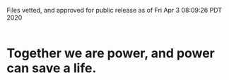 Files vetted, and approved for public release as of Fri Apr  3 08:09:26 PDT 2020<br><br><h1>Together we are power, and power can save a life.</h1>
